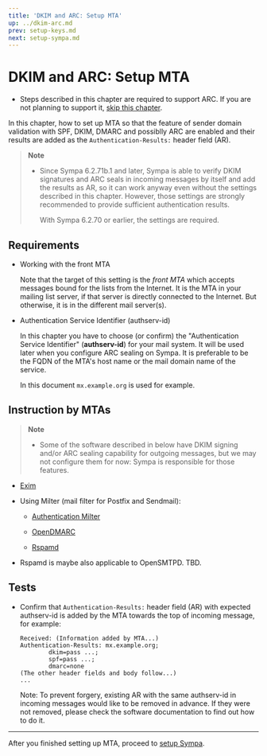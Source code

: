 ```yaml
---
title: 'DKIM and ARC: Setup MTA'
up: ../dkim-arc.md
prev: setup-keys.md
next: setup-sympa.md
---
```


DKIM and ARC: Setup MTA
=======================

  * Steps described in this chapter are required to support ARC.
    If you are not planning to support it,
    [skip this chapter](setup-sympa.md).

In this chapter, how to set up MTA so that the feature of sender domain
validation with SPF, DKIM, DMARC and possiblly ARC are enabled and their
results are added as the `Authentication-Results:` header field (AR).

> **Note**
>   * Since Sympa 6.2.71b.1 and later, Sympa is able to verify DKIM
>     signatures and ARC seals in incoming messages by itself and add the
>     results as AR, so it can work anyway even without the settings
>     described in this chapter.
>     However, those settings are strongly recommended to provide
>     sufficient authentication results.
>
>     With Sympa 6.2.70 or earlier, the settings are required.

Requirements
------------

  * Working with the front MTA

    Note that the target of this setting is the _front MTA_
    which accepts messages bound for the lists from the Internet.
    It is the MTA in your mailing list server,
    if that server is directly connected to the Internet.
    But otherwise, it is in the different mail server(s).

  * Authentication Service Identifier (authserv-id)

    In this chapter you have to choose (or confirm) the
    "Authentication Service Identifier" (**authserv-id**) for your mail
    system.
    It will be used later when you configure ARC sealing on Sympa.
    It is preferable to be the FQDN of the MTA's host name or
    the mail domain name of the service.

    In this document `mx.example.org` is used for example.

Instruction by MTAs
-------------------

> **Note**
>   * Some of the software described in below have DKIM signing and/or
>     ARC sealing capability for outgoing messages, but we may not
>     configure them for now:
>     Sympa is responsible for those features.

  * [Exim](setup-mta-exim4.md)

  * Using Milter (mail filter for Postfix and Sendmail):

      - [Authentication Milter](setup-mta-auththentication_milter.md)

      - [OpenDMARC](setup-mta-opendmarc.md)

      - [Rspamd](setup-mta-rspamd.md)

  * Rspamd is maybe also applicable to OpenSMTPD.
    TBD.


Tests
-----

  * Confirm that `Authentication-Results:` header field (AR) with expected
    authserv-id is added by the MTA towards the top of incoming message,
    for example:
    ``` code
    Received: (Information added by MTA...)
    Authentication-Results: mx.example.org;
            dkim=pass ...;
            spf=pass ...;
            dmarc=none
    (The other header fields and body follow...)
    ...
    ```

    Note:
    To prevent forgery, existing AR with the same authserv-id in incoming
    messages would like to be removed in advance.
    If they were not removed, please check the software documentation to
    find out how to do it.

----

After you finished setting up MTA, proceed to
[setup Sympa](setup-sympa.md).

